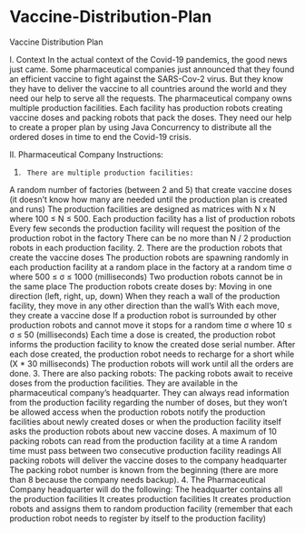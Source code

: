 # Vaccine-Distribution-Plan
Vaccine Distribution Plan

I.                 Context
In the actual context of the Covid-19 pandemics, the good news just came. Some pharmaceutical companies just announced that they found an efficient vaccine to fight against the SARS-Cov-2 virus. But they know they have to deliver the vaccine to all countries around the world and they need our help to serve all the requests.
The pharmaceutical company owns multiple production facilities. Each facility has production robots creating vaccine doses and packing robots that pack the doses. They need our help to create a proper plan by using Java Concurrency to distribute all the ordered doses in time to end the Covid-19 crisis.

II.               Pharmaceutical Company Instructions:
1.      There are multiple production facilities:
A random number of factories (between 2 and 5) that create vaccine doses (it doesn’t know how many are needed until the production plan is created and runs)
The production facilities are designed as matrices with N x N where 100 ≤ N ≤ 500.
Each production facility has a list of production robots
Every few seconds the production facility will request the position of the production robot in the factory
There can be no more than N / 2 production robots in each production facility.
2.      There are the production robots that create the vaccine doses
The production robots are spawning randomly in each production facility at a random place in the factory at a random time σ where 500 ≤ σ ≤ 1000 (milliseconds)
Two production robots cannot be in the same place
 The production robots create doses by:
Moving in one direction (left, right, up, down)
When they reach a wall of the production facility, they move in any other direction than the wall’s
With each move, they create a vaccine dose
If a production robot is surrounded by other production robots and cannot move it stops for a random time σ where 10 ≤ σ ≤ 50 (milliseconds)
Each time a dose is created, the production robot informs the production facility to know the created dose serial number.
After each dose created, the production robot needs to recharge for a short while (X * 30 milliseconds)
The production robots will work until all the orders are done.
3.      There are also packing robots:
The packing robots await to receive doses from the production facilities. They are available in the pharmaceutical company’s headquarter.
They can always read information from the production facility regarding the number of doses, but they won’t be allowed access when the production robots notify the production facilities about newly created doses or when the production facility itself asks the production robots about new vaccine doses.
A maximum of 10 packing robots can read from the production facility at a time
A random time must pass between two consecutive production facility readings
All packing robots will deliver the vaccine doses to the company headquarter
The packing robot number is known from the beginning (there are more than 8 because the company needs backup).
4.      The Pharmaceutical Company headquarter will do the following:
The headquarter contains all the production facilities
It creates production facilities
It creates production robots and assigns them to random production facility (remember that each production robot needs to register by itself to the production facility)
